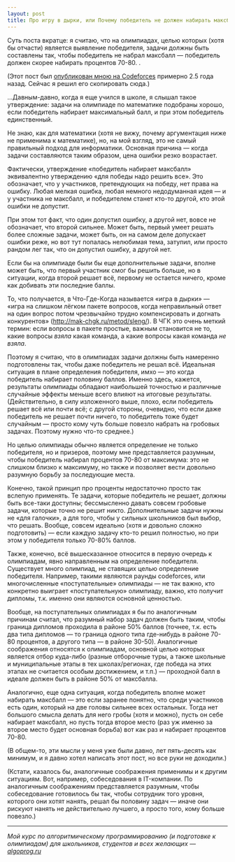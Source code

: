 ```yaml
---
layout: post
title: Про игру в дырки, или Почему победитель не должен набирать максбалл
---
```


Суть поста вкратце: я считаю, что на олимпиадах, целью которых (хотя бы отчасти) является выявление победителя, задачи должны быть составлены так, чтобы победитель не набрал максбалл — победитель должен скорее набирать процентов 70-80. .

(Этот пост был [опубликован мною на Codeforces](http://codeforces.com/blog/entry/43459) примерно 2.5 года назад. Сейчас я решил его скопировать сюда.)

...Давным-давно, когда я еще учился в школе, я слышал такое утверждение: задачи на олимпиаде по математике подобраны хорошо, если победитель набирает максимальный балл, и при этом победитель единственный.

Не знаю, как для математики (хотя не вижу, почему аргументация ниже не применима к математике), но, на мой взгляд, это не самый правильный подход для информатики. Основная причина — когда задачи составляются таким образом, цена ошибки резко возрастает.

Фактически, утверждение «победитель набирает максбалл» эквивалентно утверждению «для победы надо решить все». Это обозначает, что у участников, претендующих на победу, нет права на ошибку. Любая мелкая ошибка, любая немного недодуманная идея — и у участника не максбалл, и победителем станет кто-то другой, кто этой ошибки не допустит.

При этом тот факт, что один допустил ошибку, а другой нет, вовсе не обозначает, что второй сильнее. Может быть, первый умеет решать более сложные задачи, может быть, он на самом деле допускает ошибки реже, но вот тут попалась нелюбимая тема, затупил, или просто рандом лег так, что он допустил ошибку, а другой нет.

Если бы на олимпиаде были бы еще дополнительные задачи, вполне может быть, что первый участник смог бы решить больше, но в ситуации, когда второй решает всё, первому не остается ничего, кроме как добивать эти последние баллы.

То, что получается, в Что-Где-Когда называется «игра в дырки» — «игра на слишком лёгком пакете вопросов, когда неправильный ответ на один вопрос потом чрезвычайно трудно компенсировать и догнать конкурентов» (http://mak-chgk.ru/metod/sleng/). В ЧГК это очень меткий термин: если вопросы в пакете простые, важным становится не то, какие вопросы *взяла* какая команда, а какие вопросы какая команда *не взяла*.

Поэтому я считаю, что в олимпиадах задачи должны быть намеренно подготовлены так, чтобы даже победитель не решал всё. Идеальная ситуация в плане определения победителя, имхо — это когда победитель набирает половину баллов. Именно здесь, кажется, результаты олимпиады обладают наибольшей точностью и различные случайные эффекты меньше всего влияют на итоговые результаты. (Действительно, в силу изложенного выше, плохо, если победитель решает всё или почти всё; с другой стороны, очевидно, что если даже победитель не решает почти ничего, то победитель тоже будет случайным — просто кому чуть больше повезло набрать на гробовых задачах. Поэтому нужно что-то среднее.)

Но целью олимпиады обычно является определение не только победителя, но и призеров, поэтому мне представляется разумным, чтобы победитель набирал процентов 70-80 от максимума: это не слишком близко к максимуму, но также и позволяет вести довольно разумную борьбу за последующие места.

Конечно, такой принцип про проценты недостаточно просто так вслепую применять. Те задачи, которые победитель не решает, должны быть все-таки доступны; бессмысленно давать совсем гробовые задачи, которые точно не решит никто. Дополнительные задачи нужны не «для галочки», а для того, чтобы у сильных школьников был выбор, что решать. Вообще, совсем идеально (хотя и довольно сложно подготовить) — если каждую задачу кто-то решил полностью, но при этом у победителя только 70-80% баллов.

Также, конечно, всё вышесказанное относится в первую очередь к олимпиадам, явно направленным на определение победителя. Существует много олимпиад, не ставящих целью определение победителя. Например, такими являются раунды codeforces, или многочисленные «поступательные» олимпиады — не так важно, кто конкретно выиграет «поступательную» олимпиаду, важно, кто получит дипломы, т.к. именно они являются основной ценностью.

Вообще, на поступательных олимпиадах я бы по аналогичным причинам считал, что разумный набор задач должен быть таким, чтобы граница дипломов проходила в районе 50% баллов (точнее, т.к. есть два типа дипломов — то граница одного типа где-нибудь в районе 70-80 процентов, а другого типа — в районе 30-50). Аналогичные соображения относятся к олимпиадам, основной целью которых является отбор куда-либо (разные отборочные туры, а также школьные и муниципальные этапы в тех школах/регионах, где победа на этих этапах не считается особым достижением, и т.п.) — проходной балл в идеале должен быть в районе 50% от максбалла.

Аналогично, еще одна ситуация, когда победитель вполне может набирать максбалл — это если заранее понятно, что среди участников есть один, который на две головы сильнее всех остальных. Тогда нет большого смысла делать для него гробы (хотя и можно), пусть он себе набирает максбалл, но пусть тогда второе место (раз уж именно за второе место будет основная борьба) вот как раз и набирает процентов 70-80.

(В общем-то, эти мысли у меня уже были давно, лет пять-десять как минимум, и я давно хотел написать этот пост, но все руки не доходили.)

(Кстати, казалось бы, аналогичные соображения применимы и к другим ситуациям. Вот, например, собеседования в IT-компании. По аналогичным соображениям представляется разумным, чтобы собеседование готовилось бы так, чтобы сотрудник того уровня, которого они хотят нанять, решал бы половину задач — иначе они рискуют нанять не действительно лучшего, а просто того, кому больше повезло.)

----

*Мой курс по алгоритмическому программированию (и подготовке к олимпиадам) для школьников, студентов и всех желающих — [algoprog.ru](http://algoprog.ru)*
